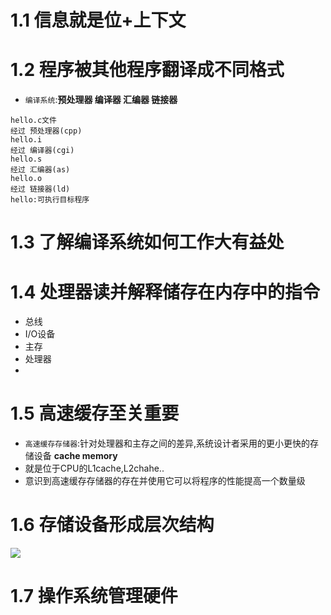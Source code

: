 # 1.1 信息就是位+上下文

# 1.2 程序被其他程序翻译成不同格式
- `编译系统`:**预处理器 编译器 汇编器 链接器**
```
hello.c文件
经过 预处理器(cpp)
hello.i
经过 编译器(cgi)
hello.s
经过 汇编器(as)
hello.o
经过 链接器(ld)
hello:可执行目标程序
```

# 1.3 了解编译系统如何工作大有益处

# 1.4 处理器读并解释储存在内存中的指令
- 总线
- I/O设备
- 主存
- 处理器
- 

# 1.5 高速缓存至关重要
- `高速缓存存储器`:针对处理器和主存之间的差异,系统设计者采用的更小更快的存储设备 **cache memory**
- 就是位于CPU的L1cache,L2chahe..
- 意识到高速缓存存储器的存在并使用它可以将程序的性能提高一个数量级

# 1.6 存储设备形成层次结构
![](https://i.imgur.com/kDgsRuB.png)

# 1.7 操作系统管理硬件
